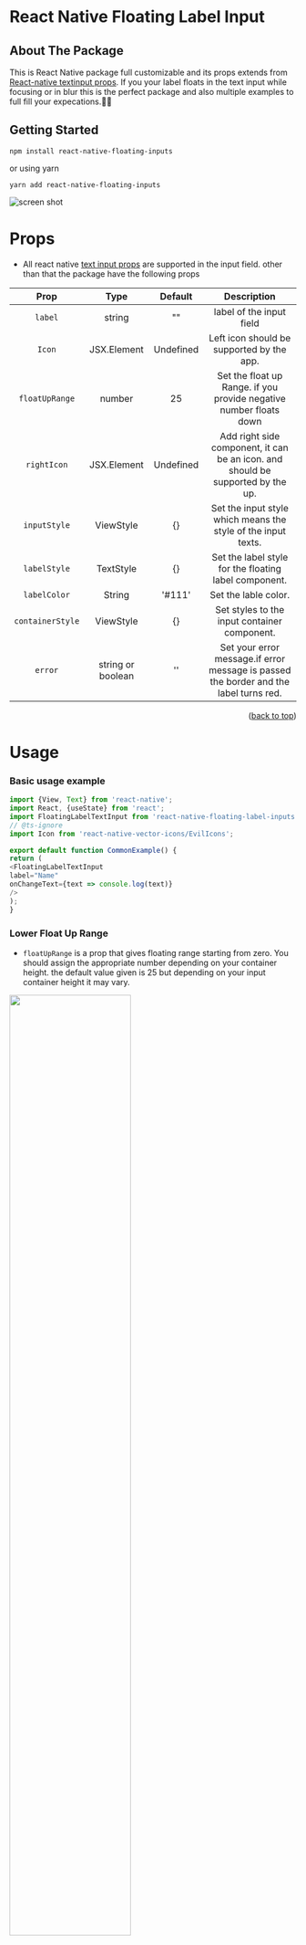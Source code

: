 # React Native Floating Label Input

## About The Package

 This is React Native package full customizable and its props extends from [React-native textinput props](https://reactnative.dev/docs/textinput#props). If you your label floats in the text input while focusing or in blur this is the perfect package and also multiple examples to full fill your expecations.💅🎉
## Getting Started

`npm install react-native-floating-inputs` 

or using yarn

`yarn add react-native-floating-inputs`

![screen shot](./screen-shot/screen-shot.gif)

# Props

* All react native [text input props](https://reactnative.dev/docs/textinput) are supported  in the input field. other than that the package have the following props

|             Prop              |     Type                     |                                                     Default                                                                                                                       |                                                                                                                                                 Description                                                                                                                                                  |
| :---------------------------: | :------------------------------------------: | :-------------------------------------------------------------------------------------------------------------------------------------------------------------------------------------------------------------------------------------------------: | :----------------------------------------------------------------------------------------------------------------------------------------------------------------------------------------------------------------------------------------------------------------------------------------------------------: |
|         `label`          |                  string                    |                                                                                                                      ""                                                                                                                     |label of the input field          
|     `Icon`        | JSX.Element       | Undefined     | Left icon should be supported by the app.
|     `floatUpRange`        | number       | 25     | Set the float up Range. if you provide negative number floats down
|     `rightIcon`        | JSX.Element       | Undefined     | Add right side component, it can be an icon. and should be supported by the up.
|     `inputStyle`        | ViewStyle       | {}     | Set the input style which means the style of the input texts.
|     `labelStyle`        | TextStyle       | {}     | Set the label style for the floating label component.
|     `labelColor`        | String       | '#111'     | Set the lable color.
|     `containerStyle`        | ViewStyle       | {}     | Set styles to the input container component.
|     `error`        | string or boolean      |  ''     | Set your error message.if error message is passed the border and the label turns red.

<p align="right">(<a href="#top">back to top</a>)</p>

# Usage

### Basic usage example

```ts
import {View, Text} from 'react-native';
import React, {useState} from 'react';
import FloatingLabelTextInput from 'react-native-floating-label-inputs';
// @ts-ignore
import Icon from 'react-native-vector-icons/EvilIcons';

export default function CommonExample() {
return (
<FloatingLabelTextInput
label="Name"
onChangeText={text => console.log(text)}
/>
);
}
```
### Lower Float Up Range

* `floatUpRange` is a prop that gives floating range starting from zero. You should assign the appropriate number depending on your container  height. the default value given is 25 but depending on your input container height it may vary.

<img src="https://raw.githubusercontent.com/Dagic-zewdu/react-native-floating-label-inputs/feature/examples/LowerFloatUpRange/photo.jpeg" width="65%" />

``` js
import {View, Text} from 'react-native';
import React from 'react';
import FloatingLabelTextInput from 'react-native-floating-label-inputs';

export default function LoweFloatUpRange() {
  return (
    <FloatingLabelTextInput
      label="Lower label"
      containerStyle={{height: 50}}
      floatUpRange={16}
      inputStyle={{marginTop: 5}}
      error="This field is required"
    />
  );
} 
```
### Different color depending on your style

* As this package is dynamic you can use own style, Their are 4 styling props to do this. `containerStyle` is responsible for the container that holds the text field. `inputStyle` is a style given to the texts that are typed by the user. `labelStyle` responsible for styling the lable and `lableColor` is color of the label. 

![](./examples/colored/photo.jpeg)

```ts
import {View, Text} from 'react-native';
import React from 'react';
import FloatingLabelTextInput from 'react-native-floating-label-inputs';

export default function ColoredExample() {
return (
<FloatingLabelTextInput
label="password"
containerStyle={{backgroundColor: '#111'}}
labelStyle={{backgroundColor: '#111'}}
labelColor="#fff"
inputStyle={{color: '#fff'}}
/>
);
}

```
- Using icon

Set an icon both to the right side (The first icon, which is displayed on the right side of the input field) and left side (The second icon, which is displayed on the left side of the input field)

<img src="https://raw.githubusercontent.com/Dagic-zewdu/react-native-floating-label-inputs/feature/examples/WithIcon/photo.jpeg" width="65%"/>

```js
import React, {useState} from 'react';
import FloatingLabelTextInput from 'react-native-floating-label-inputs';
//@ts-ignore
import FontisoIcon from 'react-native-vector-icons/Fontisto';
import FontAwesome5Icon from 'react-native-vector-icons/FontAwesome5';
function WithIcon() {
  const [showPassword, setShowPassword] = useState<boolean>(true);
  return (
    <FloatingLabelTextInput
      label="password"
      icon={
        <FontisoIcon
          name="locked"
          color="#111"
          size={20}
          onPress={() => console.log('Icon pressed')}
        />
      }
      rightIcon={
        !showPassword ? (
          <FontAwesome5Icon
            name="eye"
            color="#111"
            size={20}
            onPress={() => setShowPassword((s: boolean) => !s)}
          />
        ) : (
          <FontAwesome5Icon
            name="eye-slash"
            color="#111"
            size={20}
            onPress={() => setShowPassword((s: boolean) => !s)}
          />
        )
      }
      secureTextEntry={showPassword}
    />
  );
}

export default WithIcon;
```
- TextArea

A floating label for your `TextArea` field that can accept multiple lines of text. The label will float up a certain range (specified by the "floatUpRange" prop) as the user types. The "containerStyle" prop that sets the height of the container element, and an "inputStyle" prop that sets the height of the input field itself.

<img src="https://raw.githubusercontent.com/Dagic-zewdu/react-native-floating-label-inputs/feature/examples/textArea/photo.gif" />

 ```js
 import React from 'react';
import FloatingLabelTextInput from '../../src/floatingLabelTextInput';

export default function TextAreaExample() {
  return (
    <FloatingLabelTextInput
      label="Description"
      floatUpRange={50}
      containerStyle={{height: 100}}
      inputStyle={{height: 100}}
      multiline={true}
    />
  );
}
 ```
- Border Bottom With an icon

<img src="https://raw.githubusercontent.com/Dagic-zewdu/react-native-floating-label-inputs/feature/examples/borderBottomWithIcon/photo.jpeg" width="65%"/>

``` js
import React, {useState} from 'react';
import FloatingLabelTextInput from '../../src/floatingLabelTextInput';
import FontAwesome5Icon from 'react-native-vector-icons/FontAwesome5';
import FontisoIcon from 'react-native-vector-icons/Fontisto';

export default function BorderBottomWithIcon() {
  const [showPassword, setShowPassword] = useState<boolean>(true);

  return (
    <FloatingLabelTextInput
      label="Password"
      containerStyle={{
        borderWidth: 0,
        backgroundColor: '#f5f0e1',
        borderBottomWidth: 1,
        height: 40,
      }}
      labelStyle={{backgroundColor: '#f5f0e1'}}
      floatUpRange={16}
      icon={
        <FontisoIcon
          name="locked"
          color="#111"
          size={20}
          onPress={() => console.log('Icon pressed')}
        />
      }
      rightIcon={
        !showPassword ? (
          <FontAwesome5Icon
            name="eye"
            color="#111"
            size={20}
            onPress={() => setShowPassword((s: boolean) => !s)}
          />
        ) : (
          <FontAwesome5Icon
            name="eye-slash"
            color="#111"
            size={20}
            onPress={() => setShowPassword((s: boolean) => !s)}
          />
        )
      }
      secureTextEntry={showPassword}
    />
  );
}
<p align="right">(<a href="#top">back to top</a>)</p>

```


## support us
[☕  Buy me a coffee](https://www.buymeacoffee.com/dagizewdudc)

- You can also give as star to our repo.
## Authors

### Author 1

👤 **Dagmawi Zewdu**

 - GitHub: [@Dagic-zewdu](https://github.com/Dagic-zewdu)
- LinkedIn: [Dagi-Zewdu](https://www.linkedin.com/in/dagic-zewdu/)

### Author 2

👤 **Sentayhu Berhanu**

- GitHub: [@sentayhu19](https://github.com/sentayhu19)
- LinkedIn: [sentayhu-berhanu](https://www.linkedin.com/in/sentayhu-berhanu-6376579a/)

<!-- CONTRIBUTING -->
## Contribution

If you have a suggestion that would make this better, please fork the repo and create a pull request. You can also simply open an issue with the tag "enhancement".
Don't forget to give the project a star! Thanks again!

1. Fork the Project
2. Create your Feature Branch (`git checkout -b feature/AmazingFeature`)
3. Commit your Changes (`git commit -m 'Add some AmazingFeature'`)
4. Push to the Branch (`git push origin feature/AmazingFeature`)
5. Open a Pull Request

<p align="right">(<a href="#top">back to top</a>)</p>



### Built With

* [React Native](https://reactnative.dev/)
* [TypeScript](https://www.typescriptlang.org/)
* [JavaScript](https://www.javascript.com/)

 

